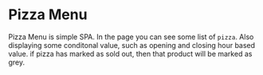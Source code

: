 # Pizza Menu

Pizza Menu is simple SPA. In the page you can see some list of `pizza`. Also displaying some conditonal value, such as opening and closing hour based value. if pizza has marked as sold out, then that product will be marked as grey.
